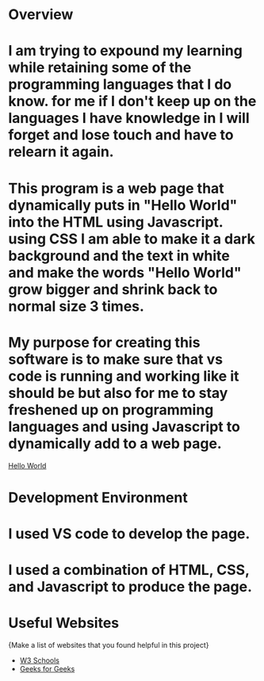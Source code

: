 # Overview

# I am trying to expound my learning while retaining some of the programming languages that I do know. for me if I don't keep up on the languages I have knowledge in I will forget and lose touch and have to relearn it again.


# This program is a web page that dynamically puts in "Hello World" into the HTML using Javascript. using CSS I am able to make it a dark background and the text in white and make the words "Hello World" grow bigger and shrink back to normal size 3 times.

# My purpose for creating this software is to make sure that vs code is running and working like it should be but also for me to stay freshened up on programming languages and using Javascript to dynamically add to a web page. 


[Hello World](https://www.youtube.com/watch?v=SUmg8NPswg0)

# Development Environment

# I used VS code to develop the page.

# I used a combination of HTML, CSS, and Javascript to produce the page. 

# Useful Websites

{Make a list of websites that you found helpful in this project}
* [W3 Schools](https://www.w3schools.com/js/js_output.asp)
* [Geeks for Geeks](https://www.geeksforgeeks.org/how-to-add-html-elements-dynamically-using-javascript/)

